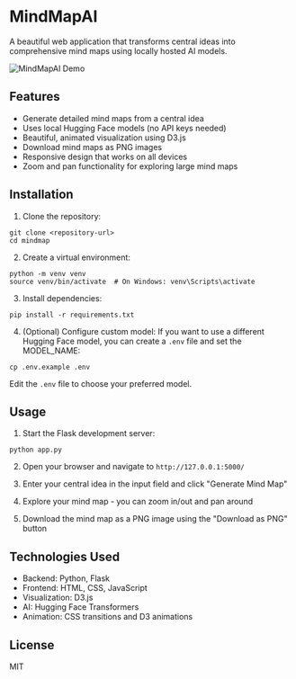 # MindMapAI

A beautiful web application that transforms central ideas into comprehensive mind maps using locally hosted AI models.

![MindMapAI Demo](static/images/demo.png)

## Features

- Generate detailed mind maps from a central idea
- Uses local Hugging Face models (no API keys needed)
- Beautiful, animated visualization using D3.js
- Download mind maps as PNG images
- Responsive design that works on all devices
- Zoom and pan functionality for exploring large mind maps

## Installation

1. Clone the repository:
```
git clone <repository-url>
cd mindmap
```

2. Create a virtual environment:
```
python -m venv venv
source venv/bin/activate  # On Windows: venv\Scripts\activate
```

3. Install dependencies:
```
pip install -r requirements.txt
```

4. (Optional) Configure custom model:
If you want to use a different Hugging Face model, you can create a `.env` file and set the MODEL_NAME:
```
cp .env.example .env
```
Edit the `.env` file to choose your preferred model.

## Usage

1. Start the Flask development server:
```
python app.py
```

2. Open your browser and navigate to `http://127.0.0.1:5000/`

3. Enter your central idea in the input field and click "Generate Mind Map"

4. Explore your mind map - you can zoom in/out and pan around

5. Download the mind map as a PNG image using the "Download as PNG" button

## Technologies Used

- Backend: Python, Flask
- Frontend: HTML, CSS, JavaScript
- Visualization: D3.js
- AI: Hugging Face Transformers
- Animation: CSS transitions and D3 animations

## License

MIT 